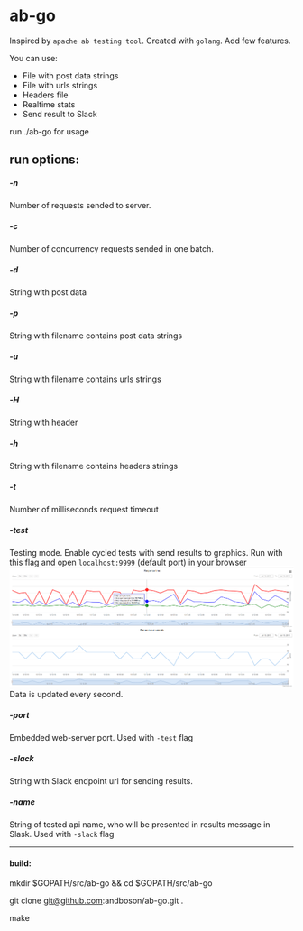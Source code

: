 # ab-go

Inspired by `apache ab testing tool`. Created with `golang`. Add few features.

You can use:

- File with post data strings
- File with urls strings
- Headers file
- Realtime stats
- Send result to Slack


run ./ab-go for usage

## run options:

##### -n
Number of requests sended to server.

##### -c
Number of concurrency requests sended in one batch.

##### -d
String with post data

##### -p
String with filename contains post data strings

##### -u
String with filename contains urls strings

##### -H
String with header

##### -h
String with filename contains headers strings

##### -t
Number of milliseconds request timeout

##### -test
Testing mode. Enable cycled tests with send results to graphics.
Run with this flag and open `localhost:9999` (default port) in your browser
<img src="tests/screenshot.png" />
Data is updated every second.

##### -port
Embedded web-server port. Used with `-test` flag

##### -slack
String with Slack endpoint url for sending results.

##### -name
String of tested api name, who will be presented in results message in Slask. Used with `-slack` flag

-----------------
#### build:
mkdir $GOPATH/src/ab-go && cd $GOPATH/src/ab-go

git clone git@github.com:andboson/ab-go.git .

make
